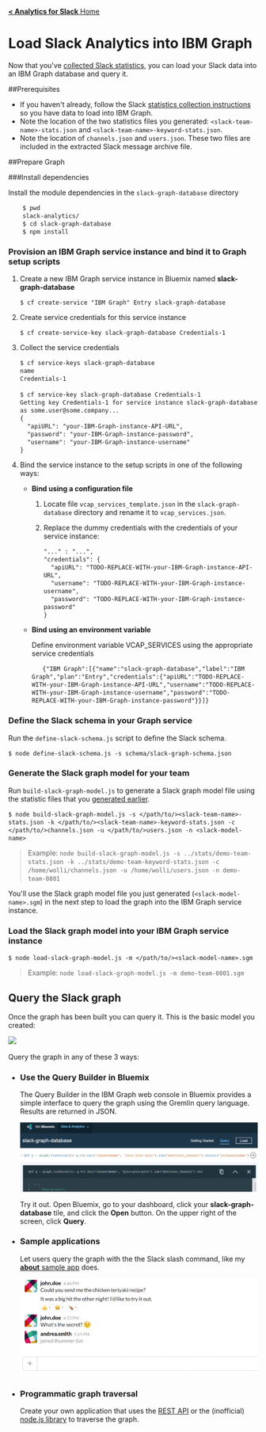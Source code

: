 [ **< Analytics for Slack** Home](https://github.com/ibm-cds-labs/slack-analytics) 
# Load Slack Analytics into IBM Graph

Now that you've [collected Slack statistics](https://github.com/ibm-cds-labs/slack-analytics/tree/master/slack-stats), you can load your Slack data into an IBM Graph database and query it. 

##Prerequisites

 * If you haven't already, follow the Slack [statistics collection instructions](https://github.com/ibm-cds-labs/slack-analytics/tree/master/slack-stats) so you have data to load into IBM Graph.
 * Note the location of the two statistics files you generated: `<slack-team-name>-stats.json` and `<slack-team-name>-keyword-stats.json`. 
 * Note the location of `channels.json` and `users.json`. These two files are included in the extracted Slack message archive file.

##Prepare Graph 

###Install dependencies

 Install the module dependencies in the `slack-graph-database` directory

```
    $ pwd
    slack-analytics/
    $ cd slack-graph-database
    $ npm install
```

### Provision an IBM Graph service instance and bind it to Graph setup scripts

1. Create a new IBM Graph service instance in Bluemix named **slack-graph-database**

    ```
    $ cf create-service "IBM Graph" Entry slack-graph-database
    ```

2. Create service credentials for this service instance

    ```
    $ cf create-service-key slack-graph-database Credentials-1
    ```

3. Collect the service credentials 

    ```
    $ cf service-keys slack-graph-database
    name
    Credentials-1
  
    $ cf service-key slack-graph-database Credentials-1
    Getting key Credentials-1 for service instance slack-graph-database as some.user@some.company...
    {
      "apiURL": "your-IBM-Graph-instance-API-URL",
      "password": "your-IBM-Graph-instance-password",
      "username": "your-IBM-Graph-instance-username"
    }
    ```

4. Bind the service instance to the setup scripts in one of the following ways:

    * **Bind using a configuration file** 
        1. Locate file `vcap_services_template.json` in the `slack-graph-database` directory and rename it to `vcap_services.json`.
        2. Replace the dummy credentials with the credentials of your service instance:

            ```
            "..." : "...",
            "credentials": {
              "apiURL": "TODO-REPLACE-WITH-your-IBM-Graph-instance-API-URL",
              "username": "TODO-REPLACE-WITH-your-IBM-Graph-instance-username",
              "password": "TODO-REPLACE-WITH-your-IBM-Graph-instance-password"
            }
            ```

    * **Bind using an environment variable** 

        Define environment variable VCAP_SERVICES using the appropriate service credentials
      
         ```
            {"IBM Graph":[{"name":"slack-graph-database","label":"IBM Graph","plan":"Entry","credentials":{"apiURL":"TODO-REPLACE-WITH-your-IBM-Graph-instance-API-URL","username":"TODO-REPLACE-WITH-your-IBM-Graph-instance-username","password":"TODO-REPLACE-WITH-your-IBM-Graph-instance-password"}}]}
         ```

### Define the Slack schema in your Graph service

  Run the `define-slack-schema.js` script to define the Slack schema.

  ```
  $ node define-slack-schema.js -s schema/slack-graph-schema.json
  ```
  
### Generate the Slack graph model for your team

  Run `build-slack-graph-model.js` to generate a Slack graph model file using the statistic files that you [generated earlier](https://github.com/ibm-cds-labs/slack-analytics/tree/master/slack-stats).

  ```
  $ node build-slack-graph-model.js -s </path/to/><slack-team-name>-stats.json -k </path/to/><slack-team-name>-keyword-stats.json -c </path/to/>channels.json -u </path/to/>users.json -n <slack-model-name>
  ```

 > Example: 
 > ```node build-slack-graph-model.js -s ../stats/demo-team-stats.json -k ../stats/demo-team-keyword-stats.json -c /home/wolli/channels.json -u /home/wolli/users.json -n demo-team-0801```

You'll use the Slack graph model file you just generated (`<slack-model-name>.sgm`) in the next step to load the graph into the IBM Graph service instance.

### Load the Slack graph model into your IBM Graph service instance

  ```
  $ node load-slack-graph-model.js -m </path/to/><slack-model-name>.sgm
  ```

   > Example: 
 > ```node load-slack-graph-model.js -m demo-team-0801.sgm```

## Query the Slack graph 

Once the graph has been built you can query it. This is the basic model you created: 

 ![](http://developer.ibm.com/clouddataservices/wp-content/uploads/sites/47/2016/08/sa_model_view.png)


Query the graph in any of these 3 ways:


- ### Use the Query Builder in Bluemix

   The Query Builder in the IBM Graph web console in Bluemix provides a simple interface to query the graph using the Gremlin query language. Results are returned in JSON.

   ![Graph query in Bluemix](img/IBM_graph_query_builder_in_Bluemix.png)
   
   Try it out. Open Bluemix, go to your dashboard, click your **slack-graph-database** tile, and click the **Open** button. On the upper right of the screen, click **Query**.
  
- ### Sample applications

   Let users query the graph with the the Slack slash command, like my [**about** sample app](https://github.com/ibm-cds-labs/slack-analytics-about-service) does.
   
   ![Slack social graph interaction](https://raw.githubusercontent.com/ibm-cds-labs/slack-analytics-about-service/master/media/slash-command-demo.gif)
   
- ### Programmatic graph traversal
    
   Create your own application that uses the [REST API](https://ibm-graph-docs.ng.bluemix.net/api.html) or the (inofficial) [node.js library](https://github.com/ibm-cds-labs/nodejs-graph) to traverse the graph.


